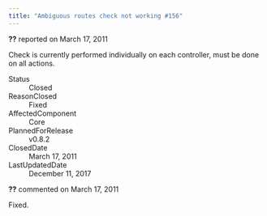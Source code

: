 ```yaml
---
title: "Ambiguous routes check not working #156"
---
```

<div class="issue-report"><div class="issue-header"><b>??</b> reported on <time datetime="2011-03-17T10:40:33.107-07:00" title="2011-03-17T10:40:33.107-07:00">March 17, 2011</time></div><div class="issue-message" markdown="1">

Check is currently performed individually on each controller, must be done on all actions.

</div><div class="issue-footer"><dl><dt>Status</dt><dd>Closed</dd><dt>ReasonClosed</dt><dd>Fixed</dd><dt>AffectedComponent</dt><dd>Core</dd><dt>PlannedForRelease</dt><dd>v0.8.2</dd><dt>ClosedDate</dt><dd><time datetime="2011-03-17T12:39:25.807-07:00" title="2011-03-17T12:39:25.807-07:00">March 17, 2011</time></dd><dt>LastUpdatedDate</dt><dd><time datetime="2017-12-11T02:15:56.247-08:00" title="2017-12-11T02:15:56.247-08:00">December 11, 2017</time></dd></dl></div></div><div id="comment-77657" class="issue-comment"><div class="issue-header"><b>??</b> commented on <time datetime="2011-03-17T12:38:53.343-07:00" title="2011-03-17T12:38:53.343-07:00">March 17, 2011</time></div><div class="issue-message" markdown="1">

Fixed.

</div></div>